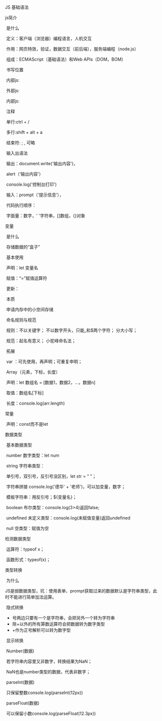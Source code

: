 JS 基础语法

js简介

​	是什么

​		定义：客户端（浏览器）编程语言，人机交互

​		作用：网页特效，验证，数据交互（前后端），服务端编程（node.js）

​		组成：ECMAScript（基础语法）和Web APIs（DOM，BOM）

​	书写位置

​		内部js:

​		外部js:

​		内部js:

​	注释

​		单行:ctrl + /

​		多行:shift + alt + a

​		结束符:  ;  , 可略

​	输入出语法

​		输出：document.write('输出内容')，

​					alert（‘输出内容’）

​					console.log('控制台打印')

​		输入：prompt（‘提示信息’），

​		代码执行顺序：

​		字面量：数字，' '字符串，[]数组，{}对象

变量

​	是什么

​		存储数据的“盒子”

​	基本使用

​		声明：let 变量名

​		赋值：“=”赋值运算符

​		更新：

​	本质

​		申请内存中的小空间存储

​	命名规则与规范

​		规则：不以关键字； 不以数字开头，只能_和$两个字符； 分大小写；

​		规范：起名有意义； 小驼峰命名法；

​	拓展

​		 var ：可先使用，再声明；可重复申明；

​		Array（元素，下标，长度）

​			声明：let 数组名 = [数据1，数据2，...，数据n]

​			取值：数组名[下标]

​			长度：console.log(arr.length)

常量

​	声明：const而不是let

数据类型	

​	基本数据类型

​		number 数字类型：let num

​		string 字符串类型：

​			单引号，双引号，反引号没区别，let str = “ ”；

​			字符串拼接 console.log('德华' + '老师')，可以加变量，数字；

​			模板字符串：用反引号；${变量名}；

​		boolean 布尔类型：console.log(3>4)返回false;

​		undefined 未定义类型：console.log(未赋值变量)返回undefined

​		null 空类型：赋值为空

检测数据类型

​	运算符：typeof x； 

​	函数形式：typeof(x)；

类型转换

​	为什么

​		JS是弱数据类型，坑：使用表单、prompt获取过来的数据默认是字符串类型，此时不能进行简单加法运算。

​	隐式转换

  + 号两边只要有一个是字符串，会把另外一个转为字符串
  + 除+以外的所有算数运算符会把数据转为数字类型
  + +作为正号解析可以转为数字型

​	显示转换

​		Number(数据)

​			若字符串内容里又非数字，转换结果为NaN；

​			NaN也是number类型的数据，代表非数字；

​		parseInt(数据)

​			只保留整数console.log(parseInt(12px))

​		parseFloat(数据)

​			可以保留小数console.log(parseFloat(12.3px))

​		
